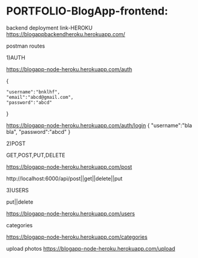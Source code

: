 # PORTFOLIO-BlogApp-frontend:

backend deployment link-HEROKU
https://blogappbackendheroku.herokuapp.com/




postman 
routes

1)AUTH

https://blogapp-node-heroku.herokuapp.com/auth


{


    "username":"bnklhf",
    "email":"abcd@gmail.com",
    "password":"abcd"
}


https://blogapp-node-heroku.herokuapp.com/auth/login
{
    "username":"bla bla",
    "password":"abcd"
}


2)POST

GET,POST,PUT,DELETE


https://blogapp-node-heroku.herokuapp.com/post

http://localhost:6000/api/post||get||delete||put


3)USERS

put||delete

https://blogapp-node-heroku.herokuapp.com/users


categories

https://blogapp-node-heroku.herokuapp.com/categories


upload photos
https://blogapp-node-heroku.herokuapp.com/upload

